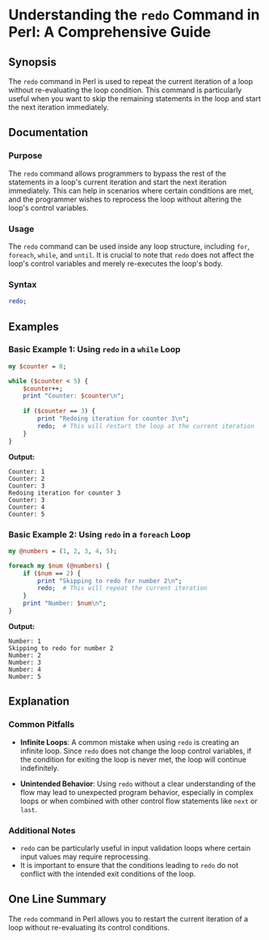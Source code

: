 <!--
Meta Description: # Understanding the `redo` Command in Perl: A Comprehensive Guide ## Synopsis The `redo` command in Perl is used to repeat the current iteration of a ...
Meta Keywords: redo, loop, counter, iteration, number
-->

# Understanding the `redo` Command in Perl: A Comprehensive Guide

## Synopsis
The `redo` command in Perl is used to repeat the current iteration of a loop without re-evaluating the loop condition. This command is particularly useful when you want to skip the remaining statements in the loop and start the next iteration immediately.

## Documentation
### Purpose
The `redo` command allows programmers to bypass the rest of the statements in a loop's current iteration and start the next iteration immediately. This can help in scenarios where certain conditions are met, and the programmer wishes to reprocess the loop without altering the loop's control variables.

### Usage
The `redo` command can be used inside any loop structure, including `for`, `foreach`, `while`, and `until`. It is crucial to note that `redo` does not affect the loop's control variables and merely re-executes the loop's body.

### Syntax
```perl
redo;
```

## Examples
### Basic Example 1: Using `redo` in a `while` Loop
```perl
my $counter = 0;

while ($counter < 5) {
    $counter++;
    print "Counter: $counter\n";
    
    if ($counter == 3) {
        print "Redoing iteration for counter 3\n";
        redo;  # This will restart the loop at the current iteration
    }
}
```
**Output:**
```
Counter: 1
Counter: 2
Counter: 3
Redoing iteration for counter 3
Counter: 3
Counter: 4
Counter: 5
```

### Basic Example 2: Using `redo` in a `foreach` Loop
```perl
my @numbers = (1, 2, 3, 4, 5);

foreach my $num (@numbers) {
    if ($num == 2) {
        print "Skipping to redo for number 2\n";
        redo;  # This will repeat the current iteration
    }
    print "Number: $num\n";
}
```
**Output:**
```
Number: 1
Skipping to redo for number 2
Number: 2
Number: 3
Number: 4
Number: 5
```

## Explanation
### Common Pitfalls
- **Infinite Loops**: A common mistake when using `redo` is creating an infinite loop. Since `redo` does not change the loop control variables, if the condition for exiting the loop is never met, the loop will continue indefinitely.
  
- **Unintended Behavior**: Using `redo` without a clear understanding of the flow may lead to unexpected program behavior, especially in complex loops or when combined with other control flow statements like `next` or `last`.

### Additional Notes
- `redo` can be particularly useful in input validation loops where certain input values may require reprocessing.
- It is important to ensure that the conditions leading to `redo` do not conflict with the intended exit conditions of the loop.

## One Line Summary
The `redo` command in Perl allows you to restart the current iteration of a loop without re-evaluating its control conditions.
